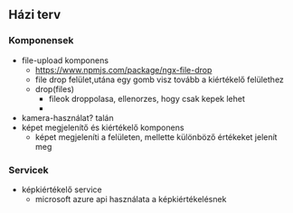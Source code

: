 ## Házi terv

### Komponensek

- file-upload komponens
    - https://www.npmjs.com/package/ngx-file-drop
    - file drop felület,utána egy gomb visz tovább a kiértékelő felülethez
    - drop(files) 
        - fileok droppolasa, ellenorzes, hogy csak kepek lehet
        - 
- kamera-használat? talán
- képet megjelenítő és kiértékelő komponens
    - képet megjeleníti a felületen, mellette különböző értékeket jelenít meg

### Servicek

- képkiértékelő service
    - microsoft azure api használata a képkiértékelésnek
